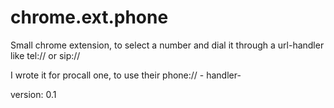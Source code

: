 # chrome.ext.phone
Small chrome extension, to select a number and dial it through a url-handler like tel:// or sip://

I wrote it for procall one, to use their phone:// - handler-

version: 0.1
